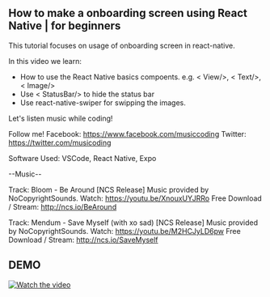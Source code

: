 ## How to make a onboarding screen using React Native | for beginners

This tutorial focuses on usage of onboarding screen in react-native.

In this video we learn:
 - How to use the React Native basics compoents. e.g. < View/>, < Text/>, < Image/>
 - Use < StatusBar/> to hide the status bar
 - Use react-native-swiper for swipping the images.


Let's listen music while coding!

Follow me!
Facebook: https://www.facebook.com/musiccoding
Twitter: https://twitter.com/musicoding

Software Used:
VSCode, React Native, Expo

--Music--

Track: Bloom - Be Around [NCS Release]
Music provided by NoCopyrightSounds.
Watch: https://youtu.be/XnouxUYJRRo
Free Download / Stream: http://ncs.io/BeAround

Track: Mendum - Save Myself (with xo sad) [NCS Release]
Music provided by NoCopyrightSounds.
Watch: https://youtu.be/M2HCJyLD6pw
Free Download / Stream: http://ncs.io/SaveMyself

## DEMO
[![Watch the video](https://tva1.sinaimg.cn/large/008eGmZEgy1gnm0dt7y9nj30hs0a0wh2.jpg)](https://youtu.be/ucoqEeqOltM)
